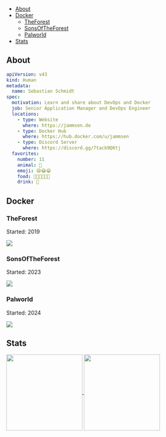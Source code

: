 - [About](#about)
- [Docker](#docker)
  - [TheForest](#theforest)
  - [SonsOfTheForest](#sonsoftheforest)
  - [Palworld](#palworld)
- [Stats](#stats)

## About

```yaml
apiVersion: v43
kind: Human
metadata:
  name: Sebastian Schmidt
spec:
  motivation: Learn and share about DevOps and Docker
  job: Senior Application Manager and DevOps Engineer
  locations:
    - type: Website
      where: https://jammsen.de
    - type: Docker Hub
      where: https://hub.docker.com/u/jammsen
    - type: Discord Server
      where: https://discord.gg/7tacb9Q6tj
  favorites:
    number: 11
    animal: 🐻
    emoji: 😅😂😁
    food: 🍚🍜🍖🍔🍕🍰
    drink: 🍹
```

## Docker

### TheForest
Started: 2019

<a href="https://github.com/jammsen/docker-the-forest-dedicated-server">
  <img align="center" src="https://github-readme-stats.vercel.app/api/pin?username=jammsen&repo=docker-the-forest-dedicated-server&theme=dark" />
</a>

### SonsOfTheForest
Started: 2023

<a href="https://github.com/jammsen/docker-sons-of-the-forest-dedicated-server">
  <img align="center" src="https://github-readme-stats.vercel.app/api/pin?username=jammsen&repo=docker-sons-of-the-forest-dedicated-server&theme=dark" />
</a>

### Palworld
Started: 2024

<a href="https://github.com/jammsen/docker-palworld-dedicated-server">
  <img align="center" src="https://github-readme-stats.vercel.app/api/pin?username=jammsen&repo=docker-palworld-dedicated-server&theme=dark" />
</a>

## Stats
<a href="https://github.com/anuraghazra/github-readme-stats">
  <img height=200 align="center" src="https://github-readme-stats.vercel.app/api?username=jammsen&show_icons=true&hide=contribs,issues&show=prs_merged,prs_merged_percentage&include_all_commits=true&theme=dark" />
</a>
<a href="https://github.com/anuraghazra/convoychat">
  <img height=200 align="center" src="https://github-readme-stats.vercel.app/api/top-langs/?username=jammsen&theme=dark&layout=donut" />
</a>
